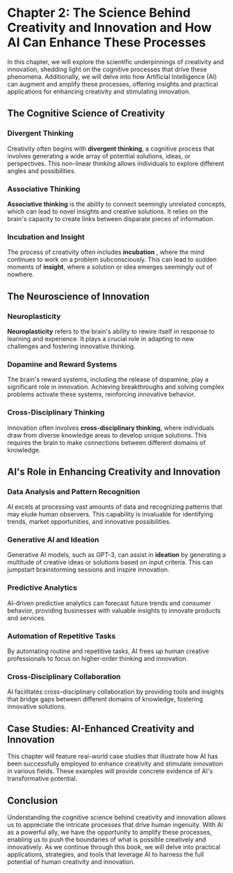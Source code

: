 Chapter 2: The Science Behind Creativity and Innovation and How AI Can Enhance These Processes
==============================================================================================

In this chapter, we will explore the scientific underpinnings of creativity and innovation, shedding light on the cognitive processes that drive these phenomena. Additionally, we will delve into how Artificial Intelligence (AI) can augment and amplify these processes, offering insights and practical applications for enhancing creativity and stimulating innovation.

The Cognitive Science of Creativity
-----------------------------------

### **Divergent Thinking**

Creativity often begins with **divergent thinking**, a cognitive process that involves generating a wide array of potential solutions, ideas, or perspectives. This non-linear thinking allows individuals to explore different angles and possibilities.

### **Associative Thinking**

**Associative thinking** is the ability to connect seemingly unrelated concepts, which can lead to novel insights and creative solutions. It relies on the brain's capacity to create links between disparate pieces of information.

### **Incubation and Insight**

The process of creativity often includes **incubation** , where the mind continues to work on a problem subconsciously. This can lead to sudden moments of **insight**, where a solution or idea emerges seemingly out of nowhere.

The Neuroscience of Innovation
------------------------------

### **Neuroplasticity**

**Neuroplasticity** refers to the brain's ability to rewire itself in response to learning and experience. It plays a crucial role in adapting to new challenges and fostering innovative thinking.

### **Dopamine and Reward Systems**

The brain's reward systems, including the release of dopamine, play a significant role in innovation. Achieving breakthroughs and solving complex problems activate these systems, reinforcing innovative behavior.

### **Cross-Disciplinary Thinking**

Innovation often involves **cross-disciplinary thinking**, where individuals draw from diverse knowledge areas to develop unique solutions. This requires the brain to make connections between different domains of knowledge.

AI's Role in Enhancing Creativity and Innovation
------------------------------------------------

### **Data Analysis and Pattern Recognition**

AI excels at processing vast amounts of data and recognizing patterns that may elude human observers. This capability is invaluable for identifying trends, market opportunities, and innovative possibilities.

### **Generative AI and Ideation**

Generative AI models, such as GPT-3, can assist in **ideation** by generating a multitude of creative ideas or solutions based on input criteria. This can jumpstart brainstorming sessions and inspire innovation.

### **Predictive Analytics**

AI-driven predictive analytics can forecast future trends and consumer behavior, providing businesses with valuable insights to innovate products and services.

### **Automation of Repetitive Tasks**

By automating routine and repetitive tasks, AI frees up human creative professionals to focus on higher-order thinking and innovation.

### **Cross-Disciplinary Collaboration**

AI facilitates cross-disciplinary collaboration by providing tools and insights that bridge gaps between different domains of knowledge, fostering innovative solutions.

Case Studies: AI-Enhanced Creativity and Innovation
---------------------------------------------------

This chapter will feature real-world case studies that illustrate how AI has been successfully employed to enhance creativity and stimulate innovation in various fields. These examples will provide concrete evidence of AI's transformative potential.

Conclusion
----------

Understanding the cognitive science behind creativity and innovation allows us to appreciate the intricate processes that drive human ingenuity. With AI as a powerful ally, we have the opportunity to amplify these processes, enabling us to push the boundaries of what is possible creatively and innovatively. As we continue through this book, we will delve into practical applications, strategies, and tools that leverage AI to harness the full potential of human creativity and innovation.

